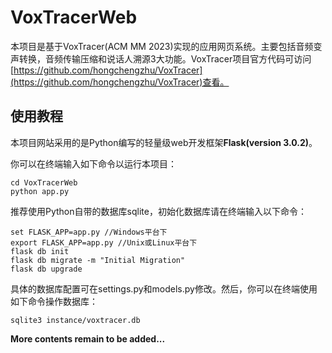 # VoxTracerWeb

本项目是基于VoxTracer(ACM MM 2023)实现的应用网页系统。主要包括音频变声转换，音频传输压缩和说话人溯源3大功能。VoxTracer项目官方代码可访问[https://github.com/hongchengzhu/VoxTracer](https://github.com/hongchengzhu/VoxTracer)查看。

## 使用教程

本项目网站采用的是Python编写的轻量级web开发框架**Flask(version 3.0.2)**。

你可以在终端输入如下命令以运行本项目：

```
cd VoxTracerWeb
python app.py
```

推荐使用Python自带的数据库sqlite，初始化数据库请在终端输入以下命令：

```
set FLASK_APP=app.py //Windows平台下
export FLASK_APP=app.py //Unix或Linux平台下
flask db init
flask db migrate -m "Initial Migration"
flask db upgrade
```

具体的数据库配置可在settings.py和models.py修改。然后，你可以在终端使用如下命令操作数据库：

```
sqlite3 instance/voxtracer.db
```
**More contents remain to be added...**

